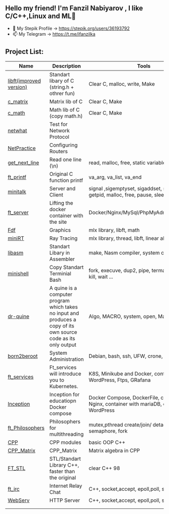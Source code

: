 ## Hello my friend! I'm Fanzil Nabiyarov ,  I like C/C++,Linux and ML👋


	

- 🌱 My Stepik Profile -> https://stepik.org/users/36193792
- 📫 My Telegram -> https://t.me/ifanzilka
	



## Project List:
| Name | Description | Tools |
| --- | --- | --- |
| [libft(improved version)](https://github.com/ifanzilka/libft)| 	Standart libary of C (string.h + othrer fun) | 	Сlear C, malloc, write, Make
| [c_matrix](https://github.com/ifanzilka/c-matrix)| 	Matrix lib of C  | 	Сlear C, Make
| [c_math](https://github.com/ifanzilka/c_math)| 	Math lib of C (copy math.h) | 	Сlear C, Make
| [netwhat](https://github.com/ifanzilka/netwhat) | Test for Network Protocol | 
| [NetPractice](https://github.com/ifanzilka/NetPractice) | Configuring Routers |
| [get_next_line](https://github.com/ifanzilka/get_next_line) | Read one line (\n) | read, malloc, free, static variable |
|[ft_printf](https://github.com/ifanzilka/ft_printf) | Original C function printf | va_arg, va_list, va_end |
|[minitalk](https://github.com/ifanzilka/minitalk) | Server and Client  | signal ,sigemptyset, sigaddset, sigaction, kill, getpid, malloc, free, pause, sleep, usleep, exit
|[ft_server](https://github.com/ifanzilka/ft_server) | Lifting the docker container with the site |Docker/Nginx/MySql/PhpMyAdmin/WordPress
| [Fdf](https://github.com/ifanzilka/Fdf)| Graphics | mlx library, libft, math
| [miniRT](https://github.com/ifanzilka/miniRT) | Ray Tracing | mlx library, thread, libft, linear algebra
| [libasm](https://github.com/ifanzilka/libasm)|  Standart Libary in Assembler | make, Nasm compiler, system calls
| [minishell](https://github.com/ifanzilka/minishell)|  Copy Standart Terminial Bash | fork, execuve, dup2, pipe, termacps, opendir, kill, wait ...
| [dr-quine](https://github.com/ifanzilka/dr-quine)| A quine is a computer program which takes no input and produces a copy of its own source code as its only output  | Algo, MACRO, system, open, Makefile
| [born2beroot](https://github.com/ifanzilka/Born2beroot)| System Administration | Debian, bash, ssh, UFW, crone, linux
| [ft_services](https://github.com/ifanzilka/ft_services)|  Ft_services will introduce you to Kubernetes.  | K8S, Minikube and Docker, container:Nginx, WordPress, Ftps, GRafana
| [Inception](https://github.com/ifanzilka/Inception) | Inception for educatiopn Docker compose | Docker Compose, DockerFile, container with Nginx, container with mariaDB,  container with WordPress
| [ft_Philosophers](https://github.com/ifanzilka/Philosophers) | Philosophers for multithreading | mutex,pthread create/join/ detach, semaphore, fork
| [CPP](https://github.com/ifanzilka/CPP_Module) | CPP modules |  basic OOP C++
| [CPP_Matrix](https://github.com/ifanzilka/CPP_Matrix) | CPP_Matrix | Matrix algebra in CPP
| [FT_STL](https://github.com/ifanzilka/FT_STL)| STL/Standart Library C++, faster than the original | clear C++ 98
|[ft_irc](https://github.com/ifanzilka/ft_irc)|Internet Relay Chat |C++, socket,accept, epoll,poll, select, kqueue
|[WebServ](https://github.com/ifanzilka/WebServ) | HTTP Server|C++, socket,accept, epoll,poll, select, kqueue
| | |
| | |
